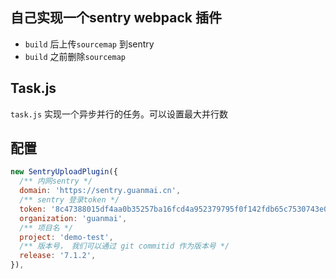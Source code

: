## 自己实现一个sentry webpack 插件

* `build` 后上传`sourcemap` 到sentry
* `build` 之前删除`sourcemap`

## Task.js

`task.js` 实现一个异步并行的任务。可以设置最大并行数

## 配置

```js
new SentryUploadPlugin({
  /** 内网sentry */
  domain: 'https://sentry.guanmai.cn',
  /** sentry 登录token */
  token: '8c47388015df4aa0b35257ba16fcd4a952379795f0f142fdb65c7530743e0e45',
  organization: 'guanmai',
  /** 项目名 */
  project: 'demo-test',
  /** 版本号， 我们可以通过 git commitid 作为版本号 */
  release: '7.1.2',
}),
```